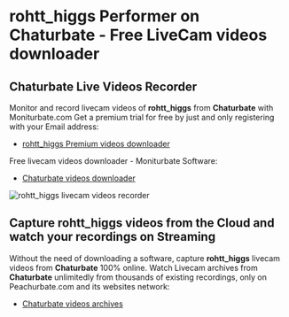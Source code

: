 # rohtt_higgs Performer on Chaturbate - Free LiveCam videos downloader

## Chaturbate Live Videos Recorder

Monitor and record livecam videos of **rohtt_higgs** from **Chaturbate** with Moniturbate.com
Get a premium trial for free by just and only registering with your Email address:
* [rohtt_higgs Premium videos downloader](https://moniturbate.com/request-demo-licence-key.html)

Free livecam videos downloader - Moniturbate Software:
* [Chaturbate videos downloader](https://moniturbate.com/moniturbate-download-software.html)

![rohtt_higgs livecam videos recorder](https://peachurnet.com/templates/moniturbate-software.png)


## Capture rohtt_higgs videos from the Cloud and watch your recordings on Streaming

Without the need of downloading a software, capture **rohtt_higgs** livecam videos from **Chaturbate** 100% online.
Watch Livecam archives from **Chaturbate** unlimitedly from thousands of existing recordings, only on Peachurbate.com and its websites network:
* [Chaturbate videos archives](https://peachurnet.com/)